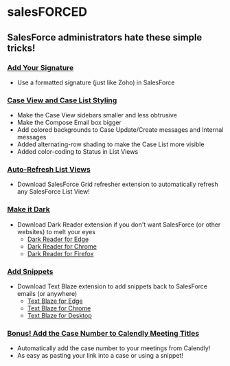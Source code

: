 # salesFORCED
## SalesForce administrators hate these simple tricks!

### [Add Your Signature](signatures)
- Use a formatted signature (just like Zoho) in SalesForce
### [Case View and Case List Styling](stylus)
- Make the Case View sidebars smaller and less obtrusive  
- Make the Compose Email box bigger
- Add colored backgrounds to Case Update/Create messages and Internal messages
- Added alternating-row shading to make the Case List more visible
- Added color-coding to Status in List Views
### [Auto-Refresh List Views](https://chromewebstore.google.com/detail/salesforce-grid-refresher/diomdeebfkekpekdigoijgmfgononkhp)
- Download SalesForce Grid refresher extension to automatically refresh any SalesForce List View!
### [Make it Dark](https://darkreader.org)
- Download Dark Reader extension if you don't want SalesForce (or other websites) to melt your eyes
  - [Dark Reader for Edge](https://microsoftedge.microsoft.com/addons/detail/dark-reader/ifoakfbpdcdoeenechcleahebpibofpc)
  - [Dark Reader for Chrome](https://chromewebstore.google.com/detail/dark-reader/eimadpbcbfnmbkopoojfekhnkhdbieeh?hl=en-US)
  - [Dark Reader for Firefox](https://addons.mozilla.org/en-US/firefox/addon/darkreader/)
### [Add Snippets](https://blaze.today)
- Download Text Blaze extension to add snippets back to SalesForce emails (or anywhere)
  - [Text Blaze for Edge](https://microsoftedge.microsoft.com/addons/detail/text-blaze-templates-and/fephhmmlanlhoiaphlodlhbmbnkmkckn)
  - [Text Blaze for Chrome](https://chromewebstore.google.com/detail/text-blaze-templates-and/idgadaccgipmpannjkmfddolnnhmeklj?hl=en-US)
  - [Text Blaze for Desktop](https://apps.microsoft.com/detail/9pl9khlvrqqx)
### [Bonus! Add the Case Number to Calendly Meeting Titles](calendly/README.md)
  - Automatically add the case number to your meetings from Calendly!
  - As easy as pasting your link into a case or using a snippet!